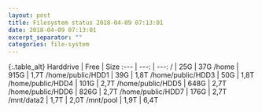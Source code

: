 ```yaml
---
layout: post
title: Filesystem status 2018-04-09 07:13:01
date: 2018-04-09 07:13:01
excerpt_separator: ""
categories: file-system
---
```

{:.table_alt}
Harddrive | Free | Size
:--- | ---: | ---:
/ | 25G | 37G
/home | 915G | 1,7T
/home/public/HDD1 | 39G | 1,8T
/home/public/HDD3 | 50G | 1,8T
/home/public/HDD4 | 101G | 2,7T
/home/public/HDD5 | 648G | 2,7T
/home/public/HDD6 | 826G | 2,7T
/home/public/HDD7 | 176G | 2,7T
/mnt/data2 | 1,7T | 2,0T
/mnt/pool | 1,9T | 6,4T

